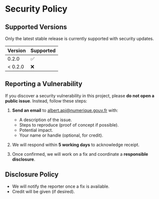 # Security Policy

## Supported Versions

Only the latest stable release is currently supported with security updates.

| Version | Supported          |
| ------- | ------------------ |
| 0.2.0   | :white_check_mark: |
| < 0.2.0 | :x:                |

## Reporting a Vulnerability

If you discover a security vulnerability in this project, please **do not open a public issue**. Instead, follow these steps:

1. **Send an email** to [albert.api@numerique.gouv.fr](mailto:albert.api@numerique.gouv.fr) with:
    - A description of the issue.
    - Steps to reproduce (proof of concept if possible).
    - Potential impact.
    - Your name or handle (optional, for credit).

2. We will respond within **5 working days** to acknowledge receipt.

3. Once confirmed, we will work on a fix and coordinate a **responsible disclosure**.

## Disclosure Policy

- We will notify the reporter once a fix is available.
- Credit will be given (if desired).
